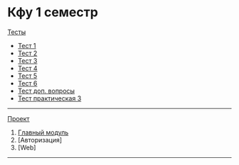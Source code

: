 # Кфу 1 семестр

[Тесты](https://github.com/t-chakir/KFU/tree/main/test)

- [Тест 1](https://github.com/t-chakir/KFU/tree/main/test/test_1)
- [Тест 2](https://github.com/t-chakir/KFU/tree/main/test/test_2)
- [Тест 3](https://github.com/t-chakir/KFU/tree/main/test/test_3)
- [Тест 4](https://github.com/t-chakir/KFU/tree/main/test/test_4)
- [Тест 5](https://github.com/t-chakir/KFU/tree/main/test/test_5)
- [Тест 6](https://github.com/t-chakir/KFU/tree/main/test/test_6)
- [Тест доп. вопросы](https://github.com/t-chakir/KFU/blob/main/test/test%20+%20(additional%20questions)/README.md)
- [Тест практическая 3](https://github.com/t-chakir/KFU/tree/main/test/test-pr3)

---

 [Проект](https://github.com/t-chakir/KFU/blob/main/IBM-project/IBM.md)

 1. [Главный модуль](https://github.com/t-chakir/KFU/blob/main/IBM-project/main-module/main-module.md)
 2. [Авторизация]
 3. [Web]

---
